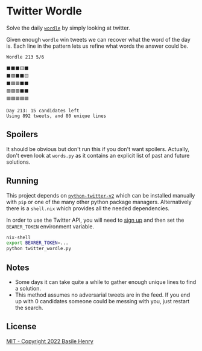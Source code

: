 # Twitter Wordle

Solve the daily [`wordle`](https://www.powerlanguage.co.uk/wordle/) by simply looking at twitter.

Given enough `wordle` win tweets we can recover what the word of the day is. Each line in the pattern lets us refine what words the answer could be.

```
Wordle 213 5/6

⬛⬛⬛🟨⬛
⬛🟩⬛⬛🟨
⬛🟩🟩⬛⬛
🟩🟩🟩⬛⬛
🟩🟩🟩🟩🟩

Day 213: 15 candidates left
Using 892 tweets, and 80 unique lines
```

## Spoilers

It should be obvious but don't run this if you don't want spoilers. Actually, don't even look at `words.py` as it contains an explicit list of past and future solutions.

## Running

This project depends on [`python-twitter-v2`](https://pypi.org/project/python-twitter-v2/) which can be installed manually with `pip` or one of the many other python package managers. Alternatively there is a `shell.nix` which provides all the needed dependencies.

In order to use the Twitter API, you will need to [sign up](https://developer.twitter.com/en/docs/twitter-api) and then set the `BEARER_TOKEN` environment variable.

```sh
nix-shell
export BEARER_TOKEN=...
python twitter_wordle.py
```

## Notes

- Some days it can take quite a while to gather enough unique lines to find a solution.
- This method assumes no adversarial tweets are in the feed. If you end up with 0 candidates someone could be messing with you, just restart the search.

## License

[MIT - Copyright 2022 Basile Henry](./LICENSE)
